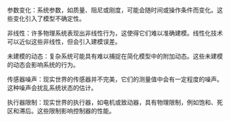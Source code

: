 参数变化：系统参数，如质量、阻尼或刚度，可能会随时间或操作条件而变化。这些变化引入了模型不确定性。

非线性：许多物理系统表现出非线性行为，这使得它们难以准确建模。线性化技术可以近似这些非线性，但会引入建模误差。

未建模的动态：复杂系统可能具有难以捕捉在简化模型中的附加动态。这些未建模的动态会影响系统的行为。

传感器噪声：现实世界的传感器并不完美，它们的测量值中会有一定程度的噪声。这种噪声会扰乱系统状态的估计。

执行器限制：现实世界的执行器，如电机或致动器，具有物理限制，例如饱和、死区和滞后。这些限制影响控制器的性能。
